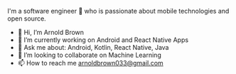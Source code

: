 I'm a software engineer 👨 who is passionate about mobile technologies and open source.
- 👋 Hi, I’m Arnold Brown
- 👀 I’m currently working on Android and React Native Apps
- 🌱 Ask me about: Android, Kotlin, React Native, Java
- 💞️ I’m looking to collaborate on Machine Learning
- 📫 How to reach me arnoldbrown033@gmail.com

<!---
ArnoldBrown/ArnoldBrown is a ✨ special ✨ repository because its `README.md` (this file) appears on your GitHub profile.
You can click the Preview link to take a look at your changes.
--->
